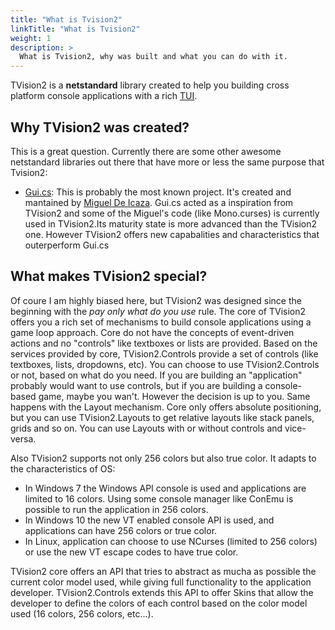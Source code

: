 ```yaml
---
title: "What is Tvision2"
linkTitle: "What is Tvision2"
weight: 1
description: >
  What is Tvision2, why was built and what you can do with it.
---
```


TVision2 is a **netstandard** library created to help you building cross platform console applications with a rich [TUI](https://en.wikipedia.org/wiki/Text-based_user_interface).

## Why TVision2 was created?

This is a great question. Currently there are some other awesome netstandard libraries out there that have more or less the same purpose that Tvision2:

* [Gui.cs](https://github.com/migueldeicaza/gui.cs): This is probably the most known project. It's created and mantained by [Miguel De Icaza](https://twitter.com/migueldeicaza). Gui.cs acted as a inspiration from TVision2 and some of the Miguel's code (like Mono.curses) is currently used in TVision2.Its maturity state is more advanced than the TVision2 one. However TVision2 offers new capabalities and characteristics that outerperform Gui.cs

## What makes TVision2 special?

Of coure I am highly biased here, but TVision2 was designed since the beginning with the _pay only what do you use_ rule. The core of TVision2 offers you a rich set of mechanisms to build console applications using a game loop approach. Core do not have the concepts of event-driven actions and no "controls" like textboxes or lists are provided. Based on the services provided by core, TVision2.Controls provide a set of controls (like textboxes, lists, dropdowns, etc). You can choose to use TVision2.Controls or not, based on what do you need. If you are building an "application" probably would want to use controls, but if you are building a console-based game, maybe you wan't. However the decision is up to you. Same happens with the Layout mechanism. Core only offers absolute positioning, but you can use TVision2.Layouts to get relative layouts like stack panels, grids and so on. You can use Layouts with or without controls and vice-versa.

Also TVision2 supports not only 256 colors but also true color. It adapts to the characteristics of OS:

* In Windows 7 the Windows API console is used and applications are limited to 16 colors. Using some console manager like ConEmu is possible to run the application in 256 colors.
* In Windows 10 the new VT enabled console API is used, and applications can have 256 colors or true color.
* In Linux, application can choose to use NCurses (limited to 256 colors) or use the new VT escape codes to have true color.

TVision2 core offers an API that tries to abstract as mucha as possible the current color model used, while giving full functionality to the application developer. TVision2.Controls extends this API to offer Skins that allow the developer to define the colors of each control based on the color model used (16 colors, 256 colors, etc...).
